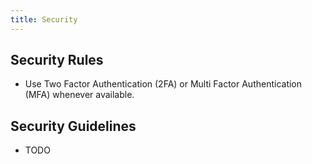 ```yaml
---
title: Security
---
```


## Security Rules

* Use Two Factor Authentication (2FA) or Multi Factor Authentication (MFA) whenever available.

## Security Guidelines

* TODO
